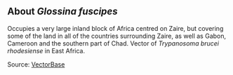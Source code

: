 About *Glossina fuscipes*
-------------------------

Occupies a very large inland block of Africa centred on Zaire, but
covering some of the land in all of the countries surrounding Zaire, as
well as Gabon, Cameroon and the southern part of Chad. Vector of
*Trypanosoma brucei rhodesiense* in East Africa.

Source:
[VectorBase](https://veupathdb.org/veupathdb/app/search/dataset/AllDatasets/result?filterTerm=GCA_014805625.1)
